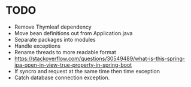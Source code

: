 # TODO
- Remove Thymleaf dependency
- Move bean definitions out from Application.java
- Separate packages into modules
- Handle exceptions
- Rename threads to more readable format
- https://stackoverflow.com/questions/30549489/what-is-this-spring-jpa-open-in-view-true-property-in-spring-boot
- If syncro and request at the same time then time exception
- Catch database connection exception.